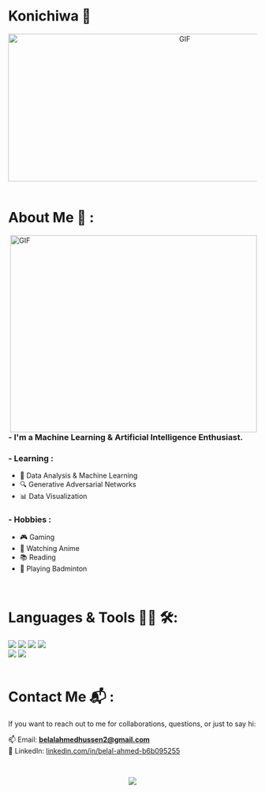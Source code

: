 # Konichiwa 👋

<div align="center">
<img height="300" width="700" alt="GIF" src="https://github.com/Xx-Ashutosh-xX/Xx-Ashutosh-xX/blob/master/assets/208593.gif">
</div>

</br>

# About Me 💬 :

<img height="400" width="500" align="right" alt="GIF" src="https://github.com/Xx-Ashutosh-xX/Xx-Ashutosh-xX/blob/master/assets/1936.gif">

### - I'm a Machine Learning & Artificial Intelligence Enthusiast.

### - Learning :
- 🧠 Data Analysis & Machine Learning
- 🔍 Generative Adversarial Networks
- 📊 Data Visualization

### - Hobbies : 
- 🎮 Gaming
- 🎥 Watching Anime
- 📚 Reading
- 🏸 Playing Badminton

</br>

# Languages & Tools 👨‍💻 🛠:

<div align="left">

<img src="https://img.shields.io/badge/-Python-3776AB?style=flat&logo=python&logoColor=white"/>
<img src="https://img.shields.io/badge/-Java-007396?style=flat&logo=java&logoColor=white"/>
<img src="https://img.shields.io/badge/-AI-6A1B9A?style=flat&logo=openai&logoColor=white"/>
<img src="https://img.shields.io/badge/-Data%20Science-512DA8?style=flat&logo=databricks&logoColor=white"/>
<br/>
<img src="https://img.shields.io/badge/-Google%20Cloud%20Platform-4285F4?style=flat&logo=googlecloud&logoColor=white"/>
<img src="https://img.shields.io/badge/-Visual%20Studio%20Code-007ACC?style=flat&logo=visualstudiocode&logoColor=white"/>

</div>

</br>

# Contact Me 📬 :

If you want to reach out to me for collaborations, questions, or just to say hi:

📫 Email: **belalahmedhussen2@gmail.com**  
🔗 LinkedIn: [linkedin.com/in/belal-ahmed-b6b095255](https://www.linkedin.com/in/belal-ahmed-b6b095255/)

</br>

<p align="center">  
  <a href="https://github.com/anuraghazra/github-readme-stats"> 
    <img src="https://github-readme-stats.vercel.app/api?username=YourGitHubUsernameHere&show_icons=true&theme=radical"/>
  </a>
</p>
